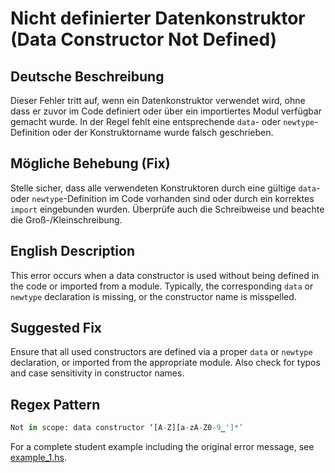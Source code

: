 # Nicht definierter Datenkonstruktor (Data Constructor Not Defined)

## Deutsche Beschreibung
Dieser Fehler tritt auf, wenn ein Datenkonstruktor verwendet wird, ohne dass er zuvor im Code definiert oder über ein importiertes Modul verfügbar gemacht wurde. In der Regel fehlt eine entsprechende `data`- oder `newtype`-Definition oder der Konstruktorname wurde falsch geschrieben.

## Mögliche Behebung (Fix)
Stelle sicher, dass alle verwendeten Konstruktoren durch eine gültige `data`- oder `newtype`-Definition im Code vorhanden sind oder durch ein korrektes `import` eingebunden wurden. Überprüfe auch die Schreibweise und beachte die Groß-/Kleinschreibung.

## English Description
This error occurs when a data constructor is used without being defined in the code or imported from a module. Typically, the corresponding `data` or `newtype` declaration is missing, or the constructor name is misspelled.

## Suggested Fix
Ensure that all used constructors are defined via a proper `data` or `newtype` declaration, or imported from the appropriate module. Also check for typos and case sensitivity in constructor names.

## Regex Pattern
```python
Not in scope: data constructor ‘[A-Z][a-zA-Z0-9_']*’
```

For a complete student example including the original error message, see [example_1.hs](./example_1.hs).
